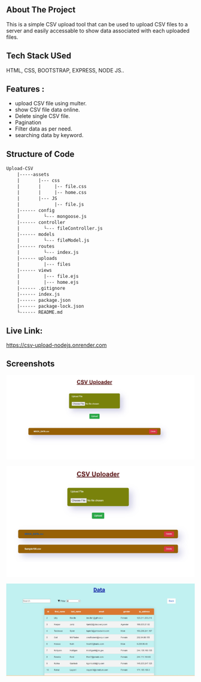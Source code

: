 ## About The Project

This is a simple CSV upload tool that can be used to upload CSV files to a server and easily accessable to show data associated with each uploaded files.

## Tech Stack USed

HTML, CSS, BOOTSTRAP, EXPRESS, NODE JS..

## Features :

- upload CSV file using multer.
- show CSV file data online.
- Delete single CSV file.
- Pagination
- Filter data as per need.
- searching data by keyword.

## Structure of Code

    Upload-CSV
        |-----assets
        |       |--- css
        |       |     |-- file.css
        |       |     |-- home.css
        |       |--- JS
        |             |-- file.js
        |------ config
        |         └--- mongoose.js
        |------ controller
        |         └--- fileController.js
        |------ models
        |         └--- fileModel.js
        |------ routes
        |         └--- index.js
        |------ uploads
        |         |--- files
        |------ views
        |         |--- file.ejs
        |         |--- home.ejs
        |------ .gitignore
        |------ index.js
        |------ package.json
        |------ package-lock.json
        └------ README.md

## Live Link:

https://csv-upload-nodejs.onrender.com

## Screenshots

![App Screenshot](/Screenshot1.jpg?raw=true "Optional Title")

![App Screenshot](/Screenshot2.jpg?raw=true "Optional Title")

![App Screenshot](/Screenshot3.jpg?raw=true "Optional Title")
